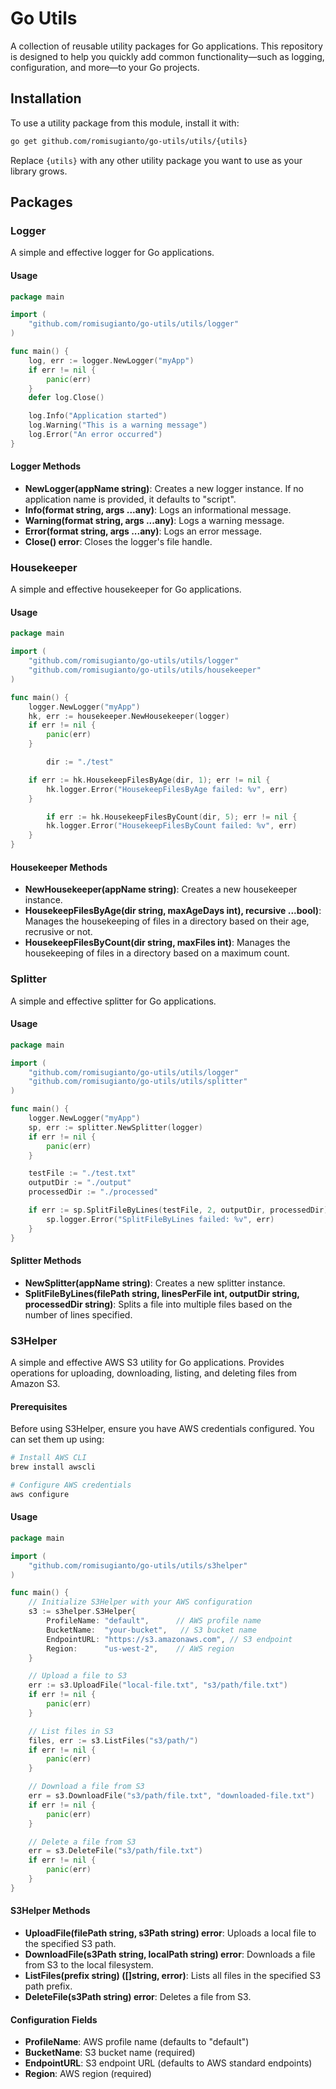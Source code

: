 # Go Utils

A collection of reusable utility packages for Go applications. This repository is designed to help you quickly add common functionality—such as logging, configuration, and more—to your Go projects.

## Installation

To use a utility package from this module, install it with:

```bash
go get github.com/romisugianto/go-utils/utils/{utils}
```

Replace `{utils}` with any other utility package you want to use as your library grows.

## Packages

### Logger

A simple and effective logger for Go applications.

#### Usage

```go
package main

import (
    "github.com/romisugianto/go-utils/utils/logger"
)

func main() {
    log, err := logger.NewLogger("myApp")
    if err != nil {
        panic(err)
    }
    defer log.Close()

    log.Info("Application started")
    log.Warning("This is a warning message")
    log.Error("An error occurred")
}
```

#### Logger Methods

- **NewLogger(appName string)**: Creates a new logger instance. If no application name is provided, it defaults to "script".
- **Info(format string, args ...any)**: Logs an informational message.
- **Warning(format string, args ...any)**: Logs a warning message.
- **Error(format string, args ...any)**: Logs an error message.
- **Close() error**: Closes the logger's file handle.

### Housekeeper

A simple and effective housekeeper for Go applications.

#### Usage

```go
package main

import (
    "github.com/romisugianto/go-utils/utils/logger"
    "github.com/romisugianto/go-utils/utils/housekeeper"
)

func main() {
    logger.NewLogger("myApp")
    hk, err := housekeeper.NewHousekeeper(logger)
    if err != nil {
        panic(err)
    }

		dir := "./test"

    if err := hk.HousekeepFilesByAge(dir, 1); err != nil {
        hk.logger.Error("HousekeepFilesByAge failed: %v", err)
    }

		if err := hk.HousekeepFilesByCount(dir, 5); err != nil {
        hk.logger.Error("HousekeepFilesByCount failed: %v", err)
    }
}
```

#### Housekeeper Methods

- **NewHousekeeper(appName string)**: Creates a new housekeeper instance.
- **HousekeepFilesByAge(dir string, maxAgeDays int), recursive ...bool)**: Manages the housekeeping of files in a directory based on their age, recrusive or not.
- **HousekeepFilesByCount(dir string, maxFiles int)**: Manages the housekeeping of files in a directory based on a maximum count.

### Splitter

A simple and effective splitter for Go applications.

#### Usage

```go
package main

import (
    "github.com/romisugianto/go-utils/utils/logger"
    "github.com/romisugianto/go-utils/utils/splitter"
)

func main() {
    logger.NewLogger("myApp")
    sp, err := splitter.NewSplitter(logger)
    if err != nil {
        panic(err)
    }

    testFile := "./test.txt"
    outputDir := "./output"
    processedDir := "./processed"

    if err := sp.SplitFileByLines(testFile, 2, outputDir, processedDir); err != nil {
        sp.logger.Error("SplitFileByLines failed: %v", err)
    }
}
```

#### Splitter Methods

- **NewSplitter(appName string)**: Creates a new splitter instance.
- **SplitFileByLines(filePath string, linesPerFile int, outputDir string, processedDir string)**: Splits a file into multiple files based on the number of lines specified.

### S3Helper

A simple and effective AWS S3 utility for Go applications. Provides operations for uploading, downloading, listing, and deleting files from Amazon S3.

#### Prerequisites

Before using S3Helper, ensure you have AWS credentials configured. You can set them up using:

```bash
# Install AWS CLI
brew install awscli

# Configure AWS credentials
aws configure
```

#### Usage

```go
package main

import (
    "github.com/romisugianto/go-utils/utils/s3helper"
)

func main() {
    // Initialize S3Helper with your AWS configuration
    s3 := s3helper.S3Helper{
        ProfileName: "default",      // AWS profile name
        BucketName:  "your-bucket",   // S3 bucket name
        EndpointURL: "https://s3.amazonaws.com", // S3 endpoint
        Region:      "us-west-2",    // AWS region
    }

    // Upload a file to S3
    err := s3.UploadFile("local-file.txt", "s3/path/file.txt")
    if err != nil {
        panic(err)
    }

    // List files in S3
    files, err := s3.ListFiles("s3/path/")
    if err != nil {
        panic(err)
    }

    // Download a file from S3
    err = s3.DownloadFile("s3/path/file.txt", "downloaded-file.txt")
    if err != nil {
        panic(err)
    }

    // Delete a file from S3
    err = s3.DeleteFile("s3/path/file.txt")
    if err != nil {
        panic(err)
    }
}
```

#### S3Helper Methods

- **UploadFile(filePath string, s3Path string) error**: Uploads a local file to the specified S3 path.
- **DownloadFile(s3Path string, localPath string) error**: Downloads a file from S3 to the local filesystem.
- **ListFiles(prefix string) ([]string, error)**: Lists all files in the specified S3 path prefix.
- **DeleteFile(s3Path string) error**: Deletes a file from S3.

#### Configuration Fields

- **ProfileName**: AWS profile name (defaults to "default")
- **BucketName**: S3 bucket name (required)
- **EndpointURL**: S3 endpoint URL (defaults to AWS standard endpoints)
- **Region**: AWS region (required)
